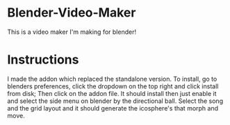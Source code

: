 # Blender-Video-Maker
This is a video maker I'm making for blender!

# Instructions

I made the addon which replaced the standalone version. To install, go to blenders preferences, click the dropdown on the top right and click install from disk; Then click on the addon file. It should install then just enable it and select the side menu on blender by the directional ball. Select the song and the grid layout and it should generate the icosphere's that morph and move.
